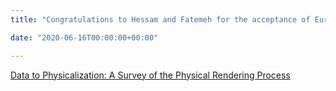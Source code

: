 ```yaml
---
title: "Congratulations to Hessam and Fatemeh for the acceptance of Eurovis STAR paper"

date: "2020-06-16T00:00:00+00:00"

---
```


[Data to Physicalization: A Survey of the Physical Rendering Process](https://arxiv.org/abs/2102.11175)
